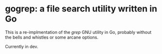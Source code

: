 # gogrep: a file search utility written in Go
This is a re-implmentation of the *grep* GNU utility in Go, probably without the bells and whistles or some arcane options.

Currently in dev.